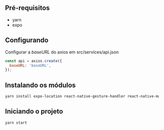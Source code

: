 ## Pré-requisitos

* yarn
* expo

## Configurando

Configurar a *baseURL* do axios em src/services/api.json

```js
const api = axios.create({
  baseURL: 'baseURL',
});
```

## Instalando os módulos

```sh
yarn install expo-location react-native-gesture-handler react-native-maps react-native-reanimated react-native-safe-area-context react-native-screens react-native-webview react-navigation react-navigation-stack @react-native-community/masked-view
```

## Iniciando o projeto

```sh
yarn start
```
